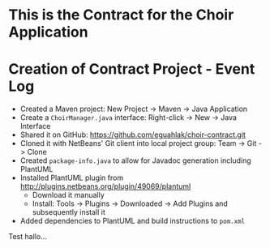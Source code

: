 # This is the Contract for the Choir Application


# Creation of Contract Project - Event Log

  * Created a Maven project: New Project -> Maven -> Java Application
  * Create a `ChoirManager.java` interface: Right-click -> New -> Java Interface 
  * Shared it on GitHub: https://github.com/eguahlak/choir-contract.git
  * Cloned it with NetBeans' Git client into local project group: Team -> Git -> Clone
  * Created `package-info.java` to allow for Javadoc generation including PlantUML
  * Installed PlantUML plugin from http://plugins.netbeans.org/plugin/49069/plantuml
    - Download it manually
    - Install: Tools -> Plugins -> Downloaded -> Add Plugins and subsequently install it
  * Added dependencies to PlantUML and build instructions to `pom.xml`


Test hallo...